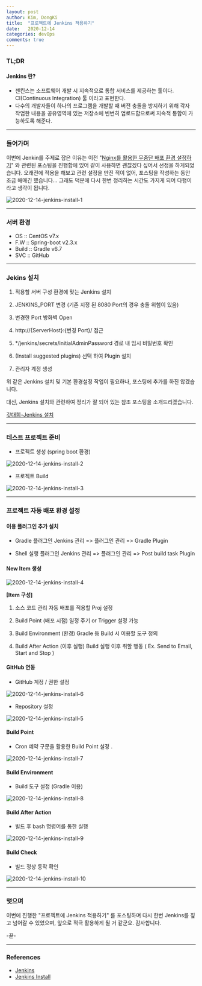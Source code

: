 ```yaml
---
layout: post
author: Kim, DongKi
title:  "프로젝트에 Jenkins 적용하기"
date:   2020-12-14
categories: devOps
comments: true
---
```


### TL;DR

#### Jenkins 란?
*  젠킨스는 소프트웨어 개발 시 지속적으로 통합 서비스를 제공하는 툴이다. CI(Continuous Integration) 툴 이라고 표현한다.
* 다수의 개발자들이 하나의 프로그램을 개발할 때 버전 충돌을 방지하기 위해 각자 작업한 내용을 공유영역에 있는 저장소에 빈번히 업로드함으로써 지속적 통합이 가능하도록 해준다.

----
### 들어가며

이번에 Jenkin를 주제로 잡은 이유는 이전 "[Nginx를 활용한 무중단 배포 환경 설정하기](https://kdkrkwhr.github.io/devops/2020/12/10/nginx-nonstop.html)" 와 관련된 포스팅을 진행함에 있어 같이 사용하면 괜찮겠다 싶어서 선정을 하게되었습니다. 
오래전에 적용을 해보고 관련 설정을 만진 적이 없어, 포스팅을 작성하는 동안 조금 해매긴 헀습니다... 
그래도 덕분에 다시 한번 정리하는 시간도 가지게 되어 다행이라고 생각이 됩니다.

![2020-12-14-jenkins-install-1](/assets/2020-12-14-jenkins-install-1.jpg)

----
### 서버 환경

* OS :: CentOS v7.x
* F.W :: Spring-boot v2.3.x
* Build :: Gradle v6.7
* SVC :: GitHub

----
### Jekins 설치

1. 적용할 서버 구성 환경에 맞는 Jenkins 설치

2. JENKINS_PORT 변경 (기존 지정 된 8080 Port의 경우 충돌 위험이 있음)

3. 변경한 Port 방화벽 Open

4. http://{ServerHost}:{변경 Port}/ 접근

5. */jenkins/secrets/initialAdminPassword 경로 내 임시 비밀번호 확인

6. (Install suggested plugins) 선택 하여 Plugin 설치

7. 관리자 계정 생성  

위 같은 Jenkins 설치 및 기본 환경설정 작업이 필요하나, 포스팅에 추가를 하진 않겠습니다.

대신, Jenkins 설치와 관련하여 정리가 잘 되어 있는 참조 포스팅을 소개드리겠습니다.


[갓대희-Jenkins 설치](https://goddaehee.tistory.com/82)

----
### 테스트 프로젝트 준비

* 프로젝트 생성 (spring boot 환경)

![2020-12-14-jenkins-install-2](/assets/2020-12-14-jenkins-install-2.jpg)

* 프로젝트 Build

![2020-12-14-jenkins-install-3](/assets/2020-12-14-jenkins-install-3.jpg)

----
### 프로젝트 자동 배포 환경 설정

#### 이용 플러그인 추가 설치 

* Gradle 플러그인
	Jenkins 관리 => 플러그인 관리 => Gradle Plugin

* Shell 실행 플러그인
	Jenkins 관리 => 플러그인 관리 => Post build task Plugin

#### New Item 생성

![2020-12-14-jenkins-install-4](/assets/2020-12-14-jenkins-install-4.jpg)

**[Item 구성]**
 
1. 소스 코드 관리
 자동 배포를 적용할 Proj  설정
 
2. Build  Point (배포 시점)
 일정 주기 or Trigger 설정 가능

3. Build  Environment (환경)
 Gradle  등 Build 시 이용할 도구 정의

4. Build  After Action (이후 실행)
 Build 실행 이후 취할 행동
 ( Ex. Send to Email, Start and Stop )

#### GitHub 연동

* GitHub 계정 / 권한 설정

![2020-12-14-jenkins-install-6](/assets/2020-12-14-jenkins-install-6.jpg)

* Repository 설정

![2020-12-14-jenkins-install-5](/assets/2020-12-14-jenkins-install-5.jpg)

#### Build Point

* Cron 예약 구문을 활용한 Build Point 설정 .

![2020-12-14-jenkins-install-7](/assets/2020-12-14-jenkins-install-7.jpg)

#### Build Environment

* Build 도구 설정 (Gradle 이용)

![2020-12-14-jenkins-install-8](/assets/2020-12-14-jenkins-install-8.jpg)

#### Build After Action

* 빌드 후 bash 명령어를 통한 실행

![2020-12-14-jenkins-install-9](/assets/2020-12-14-jenkins-install-9.jpg)

#### Build Check

* 빌드 정상 동작 확인

![2020-12-14-jenkins-install-10](/assets/2020-12-14-jenkins-install-10.jpg)

----
### 맺으며

이번에 진행한 "프로젝트에 Jenkins 적용하기" 를 포스팅하며 다시 한번 Jenkins를 짚고 넘어갈 수 있었으며, 앞으로 적극 활용하게 될 거 같군요. 감사합니다.

-끝-

----
### References

* [Jenkins](https://krksap.tistory.com/1377)
* [Jenkins Install](https://kutar37.tistory.com/entry/%EC%9C%88%EB%8F%84%EC%9A%B0-Jenkins-%EC%84%A4%EC%B9%98-%EA%B8%B0%EB%B3%B8%EC%84%A4%EC%A0%95)